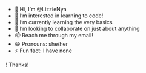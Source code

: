 - 👋 Hi, I’m @LizzieNya
- 👀 I’m interested in learning to code!
- 🌱 I’m currently learning the very basics
- 💞️ I’m looking to collaborate on just about anything
- 📫 Reach me through my email!
- 😄 Pronouns: she/her 
- ⚡ Fun fact: I have none

<!---
QUESTION: how does one use different languages and shit.
--->
  ! Thanks!
